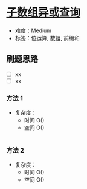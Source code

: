 # [子数组异或查询](https://leetcode-cn.com/problems/xor-queries-of-a-subarray/)

- 难度：Medium
- 标签：位运算, 数组, 前缀和

## 刷题思路

- [ ] xx
- [ ] xx

### 方法 1

- 复杂度：
    - 时间 O()
    - 空间 O()

``` js

```

### 方法 2

- 复杂度：
    - 时间 O()
    - 空间 O()

``` js

```
